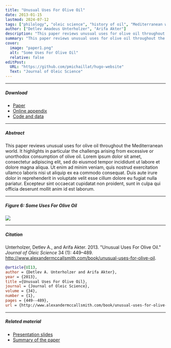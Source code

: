 ```yaml
---
title: "Unusual Uses For Olive Oil"
date: 2013-01-15
lastmod: 2024-07-12
tags: ["philology", "oleic science", "history of oil", "Mediterranean world"]
author: ["Detlev Amadeus Unterholzer", "Arifa Akter"]
description: "This paper reviews unusual uses for olive oil throughout the Mediterranean world. Published in the Journal of Oleic Science, 2013."
summary: "This paper reviews unusual uses for olive oil throughout the Mediterranean world. It highlights in particular the challengs arising from excessive or unorthodox consumption of olive oil."
cover:
  image: "paper1.png"
  alt: "Some Uses For Olive Oil"
  relative: false
editPost:
  URL: "https://github.com/pmichaillat/hugo-website"
  Text: "Journal of Oleic Science"
---
```


---

##### Download

- [Paper](paper1.pdf)
- [Online appendix](appendix1.pdf)
- [Code and data](https://github.com/pmichaillat/feru)

---

##### Abstract

This paper reviews unusual uses for olive oil throughout the Mediterranean world. It highlights in particular the challengs arising from excessive or unorthodox consumption of olive oil. Lorem ipsum dolor sit amet, consectetur adipiscing elit, sed do eiusmod tempor incididunt ut labore et dolore magna aliqua. Ut enim ad minim veniam, quis nostrud exercitation ullamco laboris nisi ut aliquip ex ea commodo consequat. Duis aute irure dolor in reprehenderit in voluptate velit esse cillum dolore eu fugiat nulla pariatur. Excepteur sint occaecat cupidatat non proident, sunt in culpa qui officia deserunt mollit anim id est laborum.

---

##### Figure 6: Some Uses For Olive Oil

![](paper1.png)

---

##### Citation

Unterholzer, Detlev A., and Arifa Akter. 2013. "Unusual Uses For Olive Oil." _Journal of Oleic Science_ 34 (1): 449–489. http://www.alexandermccallsmith.com/book/unusual-uses-for-olive-oil.

```BibTeX
@article{UI13,
author = {Detlev A. Unterholzer and Arifa Akter},
year = {2013},
title ={Unusual Uses For Olive Oil},
journal = {Journal of Oleic Science},
volume = {34},
number = {1},
pages = {449--489},
url = {http://www.alexandermccallsmith.com/book/unusual-uses-for-olive-oil}}
```

---

##### Related material

- [Presentation slides](presentation1.pdf)
- [Summary of the paper](https://www.penguinrandomhouse.com/books/110403/unusual-uses-for-olive-oil-by-alexander-mccall-smith/)
